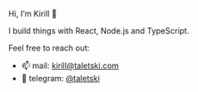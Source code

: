 Hi, I’m Kirill 👋

I build things with React, Node.js and TypeScript. 

Feel free to reach out:
- 📫 mail: kirill@taletski.com
- 📱 telegram: [@taletski](https://t.me/taletski)

<!---
taletski/taletski is a ✨ special ✨ repository because its `README.md` (this file) appears on your GitHub profile.
You can click the Preview link to take a look at your changes.
--->
